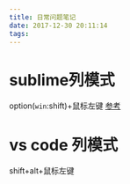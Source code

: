 ```yaml
---
title: 日常问题笔记
date: 2017-12-30 20:11:14
tags:
---
```

# sublime列模式
option(`win`:shift)+鼠标左键
[参考](https://feliving.github.io/Sublime-Text-3-Documentation/column_selection.html)

# vs code 列模式
shift+alt+鼠标左键